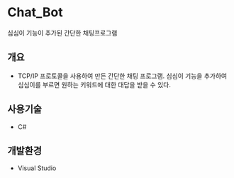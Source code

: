 # Chat_Bot
심심이 기능이 추가된 간단한 채팅프로그램
## 개요
* TCP/IP 프로토콜을 사용하여 만든 간단한 채팅 프로그램. 심심이 기능을 추가하여 심심이를 부르면 원하는 키워드에 대한 대답을 받을 수 있다.
## 사용기술
* C#
## 개발환경
* Visual Studio
